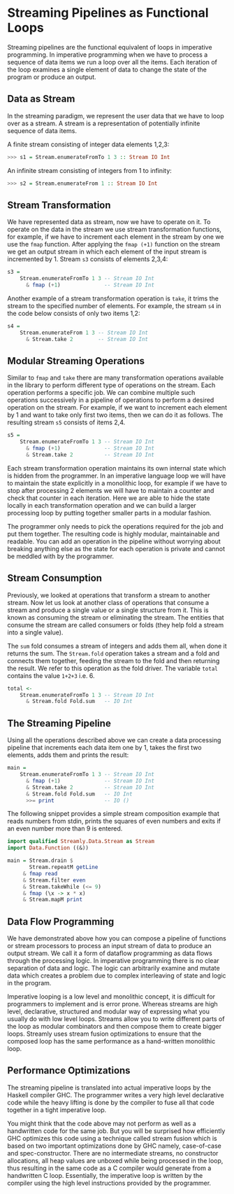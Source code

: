 # Streaming Pipelines as Functional Loops

Streaming pipelines are the functional equivalent of loops in imperative
programming.  In imperative programming when we have to process a
sequence of data items we run a loop over all the items. Each iteration
of the loop examines a single element of data to change the state of the
program or produce an output.

<!-- Write a C loop equivalent to the stream code below -->

## Data as Stream

In the streaming paradigm, we represent the user data that we have to
loop over as a stream.  A stream is a representation of potentially
infinite sequence of data items.

A finite stream consisting of integer data elements 1,2,3:

```haskell
>>> s1 = Stream.enumerateFromTo 1 3 :: Stream IO Int
```

An infinite stream consisting of integers from 1 to infinity:

```haskell
>>> s2 = Stream.enumerateFrom 1 :: Stream IO Int
```

## Stream Transformation

We have represented data as stream, now we have to operate on it. To
operate on the data in the stream we use stream transformation
functions, for example, if we have to increment each element in the
stream by one we use the `fmap` function. After applying the `fmap (+1)`
function on the stream we get an output stream in which each element of
the input stream is incremented by 1. Stream `s3` consists of elements
2,3,4:

```haskell
s3 =
    Stream.enumerateFromTo 1 3 -- Stream IO Int
      & fmap (+1)              -- Stream IO Int
```

Another example of a stream transformation operation is `take`, it trims
the stream to the specified number of elements. For example, the stream
`s4` in the code below consists of only two items 1,2:

```haskell
s4 =
    Stream.enumerateFrom 1 3 -- Stream IO Int
      & Stream.take 2        -- Stream IO Int
```

## Modular Streaming Operations

Similar to `fmap` and `take` there are many transformation operations
available in the library to perform different type of operations on the
stream. Each operation performs a specific job. We can combine multiple such
operations successively in a pipeline of operations to perform a desired
operation on the stream. For example, if we want to increment each element by 1
and want to take only first two items, then we can do it as follows. The
resulting stream `s5` consists of items 2,4.

```haskell
s5 =
    Stream.enumerateFromTo 1 3 -- Stream IO Int
      & fmap (+1)              -- Stream IO Int
      & Stream.take 2          -- Stream IO Int
```

Each stream transformation operation maintains its own internal state
which is hidden from the programmer. In an imperative language loop we
will have to maintain the state explicitly in a monolithic loop, for
example if we have to stop after processing 2 elements we will have to
maintain a counter and check that counter in each iteration. Here we are
able to hide the state locally in each transformation operation and we
can build a larger processing loop by putting together smaller parts in
a modular fashion.

The programmer only needs to pick the operations required for the
job and put them together. The resulting code is highly modular,
maintainable and readable. You can add an operation in the pipeline
without worrying about breaking anything else as the state for each
operation is private and cannot be meddled with by the programmer.

## Stream Consumption

Previously, we looked at operations that transform a stream to another
stream. Now let us look at another class of operations that consume a
stream and produce a single value or a single structure from it. This is
known as consuming the stream or eliminating the stream. The entities
that consume the stream are called consumers or folds (they help fold a
stream into a single value).

The `sum` fold consumes a stream of integers and adds them all, when
done it returns the sum. The `Stream.fold` operation takes a stream
and a fold and connects them together, feeding the stream to the fold
and then returning the result. We refer to this operation as the fold
driver. The variable `total` contains the value `1+2+3` i.e. 6.

```haskell
total <-
    Stream.enumerateFromTo 1 3 -- Stream IO Int
      & Stream.fold Fold.sum   -- IO Int
```

## The Streaming Pipeline

Using all the operations described above we can create a data processing
pipeline that increments each data item one by 1, takes the first two
elements, adds them and prints the result:

```haskell
main =
    Stream.enumerateFromTo 1 3 -- Stream IO Int
      & fmap (+1)              -- Stream IO Int
      & Stream.take 2          -- Stream IO Int
      & Stream.fold Fold.sum   -- IO Int
      >>= print                -- IO ()
```

The following snippet provides a simple stream composition example that reads
numbers from stdin, prints the squares of even numbers and exits if an even
number more than 9 is entered.

``` haskell
import qualified Streamly.Data.Stream as Stream
import Data.Function ((&))

main = Stream.drain $
       Stream.repeatM getLine
     & fmap read
     & Stream.filter even
     & Stream.takeWhile (<= 9)
     & fmap (\x -> x * x)
     & Stream.mapM print
```

## Data Flow Programming

We have demonstrated above how you can compose a pipeline of functions
or stream processors to process an input stream of data to produce an
output stream. We call it a form of dataflow programming as data flows
through the processing logic. In imperative programming there is no
clear separation of data and logic. The logic can arbitrarily examine
and mutate data which creates a problem due to complex interleaving of
state and logic in the program.

Imperative looping is a low level and monolithic concept, it is
difficult for programmers to implement and is error prone. Whereas
streams are high level, declarative, structured and modular way of
expressing what you usually do with low level loops. Streams allow
you to write different parts of the loop as modular combinators and
then compose them to create bigger loops. Streamly uses stream fusion
optimizations to ensure that the composed loop has the same performance
as a hand-written monolithic loop.

## Performance Optimizations

The streaming pipeline is translated into actual imperative loops by
the Haskell compiler GHC. The programmer writes a very high level
declarative code while the heavy lifting is done by the compiler to fuse
all that code together in a tight imperative loop.

You might think that the code above may not perform as well as a
handwritten code for the same job. But you will be surprised how
efficiently GHC optimizes this code using a technique called stream
fusion which is based on two important optimizations done by GHC namely,
case-of-case and spec-constructor. There are no intermediate streams,
no constructor allocations, all heap values are unboxed while being
processed in the loop, thus resulting in the same code as a C compiler
would generate from a handwritten C loop. Essentially, the imperative
loop is written by the compiler using the high level instructions
provided by the programmer.
